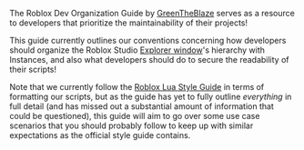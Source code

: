 The Roblox Dev Organization Guide by [GreenTheBlaze](https://github.com/GreenTheBlaze) serves as a resource to developers that prioritize the maintainability of their projects!

This guide currently outlines our conventions concerning how developers should organize the Roblox Studio [Explorer window](https://create.roblox.com/docs/studio/explorer)'s hierarchy with Instances, and also what developers should do to secure the readability of their scripts!

Note that we currently follow the [Roblox Lua Style Guide](https://roblox.github.io/lua-style-guide/) in terms of formatting our scripts, but as the guide has yet to fully outline *everything* in full detail (and has missed out a substantial amount of information that could be questioned), this guide will aim to go over some use case scenarios that you should probably follow to keep up with similar expectations as the official style guide contains.
